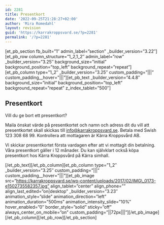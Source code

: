```yaml
---
id: 2281
title: Presentkort
date: '2022-09-25T21:28:27+02:00'
author: 'Mira Romedahl'
layout: revision
guid: 'https://karrakroppsvard.se/?p=2281'
permalink: '/?p=2281'
---
```


\[et\_pb\_section fb\_built=”1″ admin\_label=”section” \_builder\_version=”3.22″\]\[et\_pb\_row column\_structure=”1\_2,1\_2″ admin\_label=”row” \_builder\_version=”3.25″ background\_size=”initial” background\_position=”top\_left” background\_repeat=”repeat”\]\[et\_pb\_column type=”1\_2″ \_builder\_version=”3.25″ custom\_padding=”|||” custom\_padding\_\_hover=”|||”\]\[et\_pb\_text \_builder\_version=”4.4.8″ background\_size=”initial” background\_position=”top\_left” background\_repeat=”repeat” z\_index\_tablet=”500″\]

## Presentkort

Vill du ge bort ett presentkort?

Maila önskat värde på presentkortet och namn och adress dit du vill att presentkortet skall skickas till info@karrakroppsvard.se. Betala med Swish 123 308 68 99. Kontrollera att mottagaren är Kärra Kroppsvård AB.

Vi skickar presentkortet första vardagen efter att vi mottagit din betalning. Våra presentkort gäller i 12 månader. Du kan självklart också köpa presentkort hos Kärra Kroppsvård på Kärra simhall.

\[/et\_pb\_text\]\[/et\_pb\_column\]\[et\_pb\_column type=”1\_2″ \_builder\_version=”3.25″ custom\_padding=”|||” custom\_padding\_\_hover=”|||”\]\[et\_pb\_image src=”https://karrakroppsvard.se/wp-content/uploads/2017/02/IMG\_0173-e1502735582357.jpg” align\_tablet=”center” align\_phone=”” align\_last\_edited=”on|desktop” \_builder\_version=”3.23″ animation\_style=”slide” animation\_direction=”left” animation\_duration=”500ms” animation\_intensity\_slide=”10%” hover\_enabled=”0″ border\_style=”solid” sticky=”off” always\_center\_on\_mobile=”on” custom\_padding=”||72px|||”\]\[/et\_pb\_image\]\[/et\_pb\_column\]\[/et\_pb\_row\]\[/et\_pb\_section\]